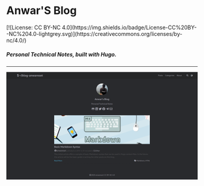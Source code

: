 <h1 align="left">Anwar'S Blog</h1>
[![License: CC BY-NC 4.0](https://img.shields.io/badge/License-CC%20BY--NC%204.0-lightgrey.svg)](https://creativecommons.org/licenses/by-nc/4.0/)
<h5 align="left">Personal Technical Notes, built with Hugo.</h5>

---

<p align="center">
	<a name="top" href="https://blog.onlinux.tech"><img src="https://github.com/anwareset/blog/raw/master/preview.png"></a>
</p>

